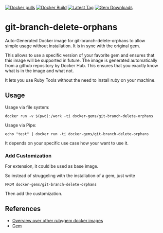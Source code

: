 [![Docker pulls](https://img.shields.io/docker/pulls/rubygem/git-branch-delete-orphans.svg)](https://hub.docker.com/r/rubygem/git-branch-delete-orphans/)
[![Docker Build](https://img.shields.io/docker/automated/rubygem/git-branch-delete-orphans.svg)](https://hub.docker.com/r/rubygem/git-branch-delete-orphans/)
[![Latest Tag](https://img.shields.io/github/tag/docker-rubygem/git-branch-delete-orphans.svg)](https://hub.docker.com/r/rubygem/git-branch-delete-orphans/)
[![Gem Downloads](https://img.shields.io/gem/dt/git-branch-delete-orphans.svg)](https://rubygems.org/gems/git-branch-delete-orphans/)
# git-branch-delete-orphans

Auto-Generated Docker image for git-branch-delete-orphans to allow simple usage without installation.
It is in sync with the original gem.

This allows to use a specific version of your favorite gem and ensures that this image will be supported in future.
The image is generated automatically from a github repository by Docker Hub.
This ensures that you exactly know what is in the image and what not.

It lets you use Ruby Tools without the need to install ruby on your machine.

## Usage

Usage via file system:

`docker run -v $(pwd):/work -ti docker-gems/git-branch-delete-orphans`

Usage via Pipe:

`echo "test" | docker run -ti docker-gems/git-branch-delete-orphans`

It depends on your specific use case how your want to use it.

### Add Customization

For extension, it could be used as base image.

So instead of struggeling with the installation of a gem, just write

`FROM docker-gems/git-branch-delete-orphans`

Then add the customization.

## References

 - [Overview over other rubygem docker images](https://github.com/thinkbot/docker-rubygem)
 - [Gem](https://rubygems.org/gems/git-branch-delete-orphans/)
